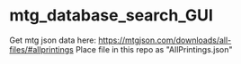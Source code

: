 # mtg_database_search_GUI

Get mtg json data here: https://mtgjson.com/downloads/all-files/#allprintings
Place file in this repo as "AllPrintings.json"
